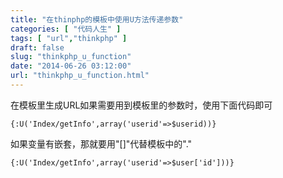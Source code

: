 ```yaml
---
title: "在thinphp的模板中使用U方法传递参数"
categories: [ "代码人生" ]
tags: [ "url","thinkphp" ]
draft: false
slug: "thinkphp_u_function"
date: "2014-06-26 03:12:00"
url: "thinkphp_u_function.html"
---
```


在模板里生成URL如果需要用到模板里的参数时，使用下面代码即可 

    {:U('Index/getInfo',array('userid'=>$userid))}

如果变量有嵌套，那就要用"[]"代替模板中的"." 

    {:U('Index/getInfo',array('userid'=>$user['id']))} 